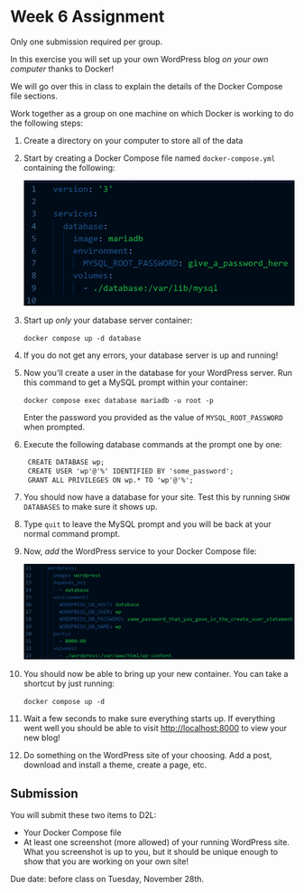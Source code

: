 # Week 6 Assignment

Only one submission required per group.

In this exercise you will set up your own WordPress blog *on your own computer* thanks to Docker!

We will go over this in class to explain the details of the Docker Compose file sections.

Work together as a group on one machine on which Docker is working to do the following steps:

1. Create a directory on your computer to store all of the data
2. Start by creating a Docker Compose file named `docker-compose.yml` containing the following:

    ![Screenshot containing docker compose content. If you require an accessible version please contact the instructor.](DC1.png)
    
3. Start up *only* your database server container:

    `docker compose up -d database`

4. If you do not get any errors, your database server is up and running! 
5. Now you'll create a user in the database for your WordPress server. Run this command to get a MySQL prompt within your container:

    `docker compose exec database mariadb -u root -p`

    Enter the password you provided as the value of `MYSQL_ROOT_PASSWORD` when prompted.

6. Execute the following database commands at the prompt one by one:

        CREATE DATABASE wp;
        CREATE USER 'wp'@'%' IDENTIFIED BY 'some_password';
        GRANT ALL PRIVILEGES ON wp.* TO 'wp'@'%';

7. You should now have a database for your site. Test this by running `SHOW DATABASES` to make sure it shows up.
8. Type `quit` to leave the MySQL prompt and you will be back at your normal command prompt.
9. Now, *add* the WordPress service to your Docker Compose file:

    ![Screenshot containing docker compose content. If you require an accessible version please contact the instructor.](DC2.png)

10. You should now be able to bring up your new container. You can take a shortcut by just running:

    `docker compose up -d`

11. Wait a few seconds to make sure everything starts up. If everything went well you should be able to visit <http://localhost:8000> to view your new blog!
12. Do something on the WordPress site of your choosing. Add a post, download and install a theme, create a page, etc. 

## Submission

You will submit these two items to D2L:

* Your Docker Compose file
* At least one screenshot (more allowed) of your running WordPress site. What you screenshot is up to you, but it should be unique enough to show that you are working on your own site!

Due date: before class on Tuesday, November 28th.

